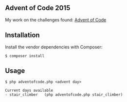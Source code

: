 ## Advent of Code 2015

My work on the challenges found: [Advent of Code](http://adventofcode.com/)

## Installation

Install the vendor dependencies with Composer:

    $ composer install

## Usage

    $ php adventofcode.php <advent day>
    
    Current days available
    - stair_climber   (php adventofcode.php stair_climber)
   




    


